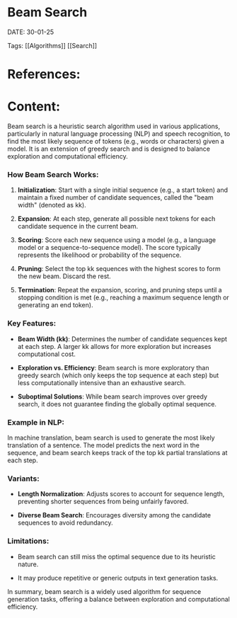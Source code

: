 
# Beam Search


DATE:  30-01-25


Tags: [[Algorithms]] [[Search]]

# References:




# Content:

Beam search is a heuristic search algorithm used in various applications, particularly in natural language processing (NLP) and speech recognition, to find the most likely sequence of tokens (e.g., words or characters) given a model. It is an extension of greedy search and is designed to balance exploration and computational efficiency.

### How Beam Search Works:

1. **Initialization**: Start with a single initial sequence (e.g., a start token) and maintain a fixed number of candidate sequences, called the "beam width" (denoted as kk).
    
2. **Expansion**: At each step, generate all possible next tokens for each candidate sequence in the current beam.
    
3. **Scoring**: Score each new sequence using a model (e.g., a language model or a sequence-to-sequence model). The score typically represents the likelihood or probability of the sequence.
    
4. **Pruning**: Select the top kk sequences with the highest scores to form the new beam. Discard the rest.
    
5. **Termination**: Repeat the expansion, scoring, and pruning steps until a stopping condition is met (e.g., reaching a maximum sequence length or generating an end token).
    

### Key Features:

- **Beam Width (kk)**: Determines the number of candidate sequences kept at each step. A larger kk allows for more exploration but increases computational cost.
    
- **Exploration vs. Efficiency**: Beam search is more exploratory than greedy search (which only keeps the top sequence at each step) but less computationally intensive than an exhaustive search.
    
- **Suboptimal Solutions**: While beam search improves over greedy search, it does not guarantee finding the globally optimal sequence.
    

### Example in NLP:

In machine translation, beam search is used to generate the most likely translation of a sentence. The model predicts the next word in the sequence, and beam search keeps track of the top kk partial translations at each step.

### Variants:

- **Length Normalization**: Adjusts scores to account for sequence length, preventing shorter sequences from being unfairly favored.
    
- **Diverse Beam Search**: Encourages diversity among the candidate sequences to avoid redundancy.
    

### Limitations:

- Beam search can still miss the optimal sequence due to its heuristic nature.
    
- It may produce repetitive or generic outputs in text generation tasks.
    

In summary, beam search is a widely used algorithm for sequence generation tasks, offering a balance between exploration and computational efficiency.



